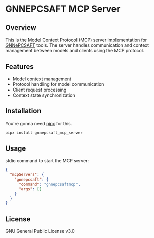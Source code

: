 # GNNEPCSAFT MCP Server

## Overview

This is the Model Context Protocol (MCP) server implementation for [GNNePCSAFT](https://github.com/wildsonbbl/gnnepcsaft) tools. The server handles communication and context management between models and clients using the MCP protocol.

## Features

- Model context management
- Protocol handling for model communication
- Client request processing
- Context state synchronization

## Installation

You're gonna need [pipx](https://pipx.pypa.io/latest/installation/) for this.

```bash
pipx install gnnepcsaft_mcp_server
```

## Usage

stdio command to start the MCP server:

```json
{
  "mcpServers": {
    "gnnepcsaft": {
      "command": "gnnepcsaftmcp",
      "args": []
    }
  }
}
```

## License

GNU General Public License v3.0
